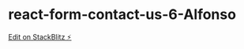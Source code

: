 # react-form-contact-us-6-Alfonso

[Edit on StackBlitz ⚡️](https://stackblitz.com/edit/react-ts-7k5gx8)